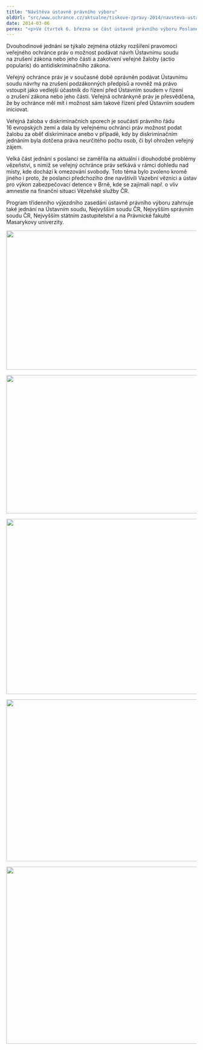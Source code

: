 ```yaml
---
title: "Návštěva ústavně právního výboru"
oldUrl: "src/www.ochrance.cz/aktualne/tiskove-zpravy-2014/navsteva-ustavne-pravniho-vyboru"
date: 2014-03-06
perex: "<p>Ve čtvrtek 6. března se část ústavně právního výboru Poslanecké sněmovny setkala v Brně s ochránkyní, zástupcem ochránkyně a jejich spolupracovníky.</p>"
---
```


<!-- imported from the old website -->

<p>Dvouhodinové jednání se týkalo zejména otázky rozšíření pravomoci veřejného ochránce práv o možnost podávat návrh Ústavnímu soudu na zrušení zákona nebo jeho části a zakotvení veřejné žaloby (actio popularis) do antidiskriminačního zákona.</p><p>Veřejný ochránce práv je v současné době oprávněn podávat Ústavnímu soudu návrhy na zrušení podzákonných předpisů a rovněž má právo vstoupit jako vedlejší účastník do řízení před Ústavním soudem v řízení o zrušení zákona nebo jeho části. Veřejná ochránkyně práv je přesvědčena, že by ochránce měl mít i možnost sám takové řízení před Ústavním soudem iniciovat.</p><p>Veřejná žaloba v diskriminačních sporech je součástí právního řádu 16 evropských zemí a dala by veřejnému ochránci práv možnost podat žalobu za oběť diskriminace anebo v případě, kdy by diskriminačním jednáním byla dotčena práva neurčitého počtu osob, či byl ohrožen veřejný zájem.</p><p>Velká část jednání s poslanci se zaměřila na aktuální i dlouhodobé problémy vězeňství, s nimiž se veřejný ochránce práv setkává v rámci dohledu nad místy, kde dochází k omezování svobody. Toto téma bylo zvoleno kromě jiného i proto, že poslanci předchozího dne navštívili Vazební věznici a ústav pro výkon zabezpečovací detence v Brně, kde se zajímali např. o vliv amnestie na finanční situaci Vězeňské služby ČR.</p><p>Program třídenního výjezdního zasedání ústavně právního výboru zahrnuje také jednání na Ústavním soudu, Nejvyšším soudu ČR, Nejvyšším správním soudu ČR, Nejvyšším státním zastupitelství a na Právnické fakultě Masarykovy univerzity.</p><p><img src="https://www.ochrance.cz/uploads/RTEmagicC_up-vybor-01.jpg.jpg" height="367" width="620" alt="" /></p><p><img src="https://www.ochrance.cz/uploads/RTEmagicC_up-vybor-02.jpg.jpg" height="365" width="622" alt="" /></p><p><img src="https://www.ochrance.cz/uploads/RTEmagicC_up-vybor-03.jpg.jpg" height="462" width="622" alt="" /></p><p><img src="https://www.ochrance.cz/uploads/RTEmagicC_up-vybor-04.jpg.jpg" height="427" width="626" alt="" /></p><p><img src="https://www.ochrance.cz/uploads/RTEmagicC_up-vybor-05.jpg.jpg" height="467" width="622" alt="" /></p>
